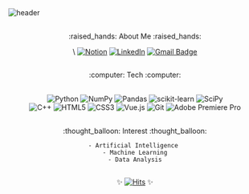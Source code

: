 



## 

![header](https://capsule-render.vercel.app/api?type=soft&&color=timeAuto&height=200&section=header&text=Jeewon%20Koo&fontSize=60&fontAlignY=45&desc=Computer+Science+@+University+of+Illinois+Urbana+Champaign&descAlign=50&descAlignY=67&animation=twinkling)



## 
<div align=center>
	:raised_hands: About Me :raised_hands:

  \	
	[![Notion](https://img.shields.io/badge/Notion-000000?style=for-the-badge&logo=notion&logoColor=white)](https://jeewonkoo.me)
	[![LinkedIn](https://img.shields.io/badge/linkedin-%230077B5.svg?style=for-the-badge&logo=linkedin&logoColor=white)](https://www.linkedin.com/in/jeewonkoo/) 
	[![Gmail Badge](https://img.shields.io/badge/Gmail-D14836?style=for-the-badge&logo=Gmail&logoColor=white)](mailto:jeewonkoo@gmail.com)
	
	
</div>

## 
<div align=center>
	:computer: Tech :computer:

  \
	![Python](https://img.shields.io/badge/python-3670A0?style=for-the-badge&logo=python&logoColor=ffdd54)  ![NumPy](https://img.shields.io/badge/numpy-%23013243.svg?style=for-the-badge&logo=numpy&logoColor=white) ![Pandas](https://img.shields.io/badge/pandas-%23150458.svg?style=for-the-badge&logo=pandas&logoColor=white) ![scikit-learn](https://img.shields.io/badge/scikit--learn-%23F7931E.svg?style=for-the-badge&logo=scikit-learn&logoColor=white) ![SciPy](https://img.shields.io/badge/SciPy-%230C55A5.svg?style=for-the-badge&logo=scipy&logoColor=%white)
\
	![C++](https://img.shields.io/badge/c++-%2300599C.svg?style=for-the-badge&logo=c%2B%2B&logoColor=white) 
	![HTML5](https://img.shields.io/badge/HTML5-E34F26?style=for-the-badge&logo=html5&logoColor=white) 
	![CSS3](https://img.shields.io/badge/CSS3-1572B6?style=for-the-badge&logo=css3&logoColor=white)
		![Vue.js](https://img.shields.io/badge/vuejs-%2335495e.svg?style=for-the-badge&logo=vuedotjs&logoColor=%234FC08D) ![Git](https://img.shields.io/badge/GIT-E44C30?style=for-the-badge&logo=git&logoColor=white) ![Adobe Premiere Pro](https://img.shields.io/badge/Adobe%20Premiere%20Pro-9999FF.svg?style=for-the-badge&logo=Adobe%20Premiere%20Pro&logoColor=white) 
		
		
	
		
	
</div>

## 
<div align=center>
	:thought_balloon: Interest :thought_balloon:
    
    - Artificial Intelligence 
    - Machine Learning
    - Data Analysis

	
</div>


## 

<div align=center>
 
  :sparkles: [![Hits](https://hits.seeyoufarm.com/api/count/incr/badge.svg?url=https%3A%2F%2Fgithub.com%2Fjeewonkoo&count_bg=%23FF7B00&title_bg=%23555555&icon=&icon_color=%23E7E7E7&title=hits&edge_flat=false)](https://github.com/jeewonkoo) :sparkles:
</div>
